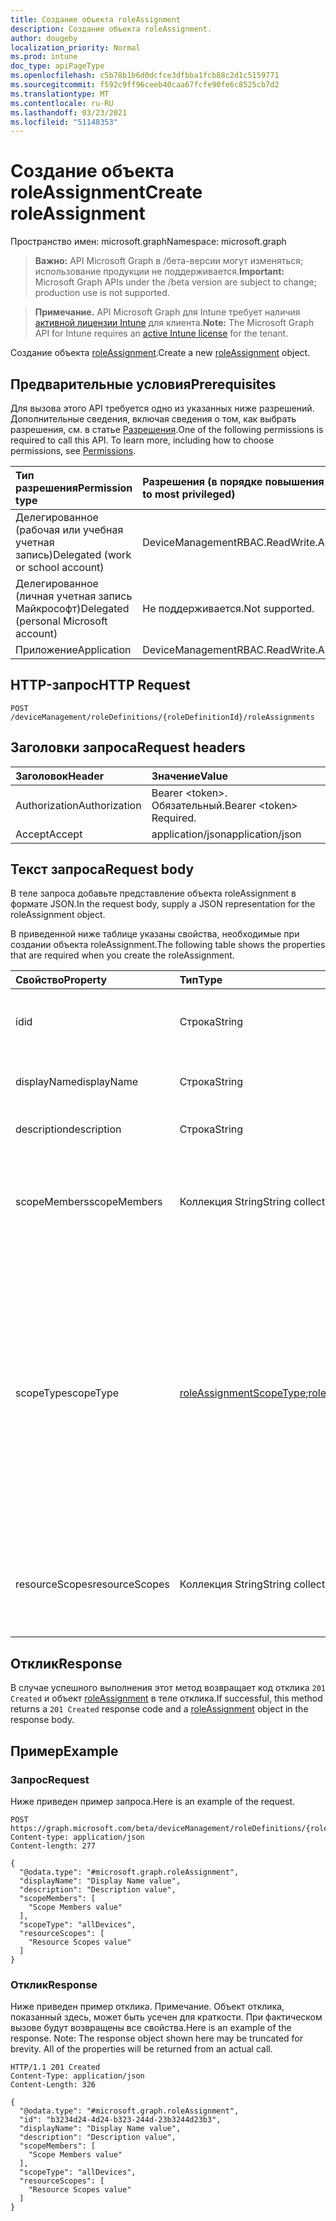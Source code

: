 ```yaml
---
title: Создание объекта roleAssignment
description: Создание объекта roleAssignment.
author: dougeby
localization_priority: Normal
ms.prod: intune
doc_type: apiPageType
ms.openlocfilehash: c5b78b1b6d0dcfce3dfbba1fcb88c2d1c5159771
ms.sourcegitcommit: f592c9ff96ceeb40caa67fcfe90fe6c8525cb7d2
ms.translationtype: MT
ms.contentlocale: ru-RU
ms.lasthandoff: 03/23/2021
ms.locfileid: "51148353"
---
```

# <a name="create-roleassignment"></a><span data-ttu-id="30b35-103">Создание объекта roleAssignment</span><span class="sxs-lookup"><span data-stu-id="30b35-103">Create roleAssignment</span></span>

<span data-ttu-id="30b35-104">Пространство имен: microsoft.graph</span><span class="sxs-lookup"><span data-stu-id="30b35-104">Namespace: microsoft.graph</span></span>

> <span data-ttu-id="30b35-105">**Важно:** API Microsoft Graph в /бета-версии могут изменяться; использование продукции не поддерживается.</span><span class="sxs-lookup"><span data-stu-id="30b35-105">**Important:** Microsoft Graph APIs under the /beta version are subject to change; production use is not supported.</span></span>

> <span data-ttu-id="30b35-106">**Примечание.** API Microsoft Graph для Intune требует наличия [активной лицензии Intune](https://go.microsoft.com/fwlink/?linkid=839381) для клиента.</span><span class="sxs-lookup"><span data-stu-id="30b35-106">**Note:** The Microsoft Graph API for Intune requires an [active Intune license](https://go.microsoft.com/fwlink/?linkid=839381) for the tenant.</span></span>

<span data-ttu-id="30b35-107">Создание объекта [roleAssignment](../resources/intune-rbac-roleassignment.md).</span><span class="sxs-lookup"><span data-stu-id="30b35-107">Create a new [roleAssignment](../resources/intune-rbac-roleassignment.md) object.</span></span>

## <a name="prerequisites"></a><span data-ttu-id="30b35-108">Предварительные условия</span><span class="sxs-lookup"><span data-stu-id="30b35-108">Prerequisites</span></span>
<span data-ttu-id="30b35-p101">Для вызова этого API требуется одно из указанных ниже разрешений. Дополнительные сведения, включая сведения о том, как выбрать разрешения, см. в статье [Разрешения](/graph/permissions-reference).</span><span class="sxs-lookup"><span data-stu-id="30b35-p101">One of the following permissions is required to call this API. To learn more, including how to choose permissions, see [Permissions](/graph/permissions-reference).</span></span>

|<span data-ttu-id="30b35-111">Тип разрешения</span><span class="sxs-lookup"><span data-stu-id="30b35-111">Permission type</span></span>|<span data-ttu-id="30b35-112">Разрешения (в порядке повышения привилегий)</span><span class="sxs-lookup"><span data-stu-id="30b35-112">Permissions (from least to most privileged)</span></span>|
|:---|:---|
|<span data-ttu-id="30b35-113">Делегированное (рабочая или учебная учетная запись)</span><span class="sxs-lookup"><span data-stu-id="30b35-113">Delegated (work or school account)</span></span>|<span data-ttu-id="30b35-114">DeviceManagementRBAC.ReadWrite.All</span><span class="sxs-lookup"><span data-stu-id="30b35-114">DeviceManagementRBAC.ReadWrite.All</span></span>|
|<span data-ttu-id="30b35-115">Делегированное (личная учетная запись Майкрософт)</span><span class="sxs-lookup"><span data-stu-id="30b35-115">Delegated (personal Microsoft account)</span></span>|<span data-ttu-id="30b35-116">Не поддерживается.</span><span class="sxs-lookup"><span data-stu-id="30b35-116">Not supported.</span></span>|
|<span data-ttu-id="30b35-117">Приложение</span><span class="sxs-lookup"><span data-stu-id="30b35-117">Application</span></span>|<span data-ttu-id="30b35-118">DeviceManagementRBAC.ReadWrite.All</span><span class="sxs-lookup"><span data-stu-id="30b35-118">DeviceManagementRBAC.ReadWrite.All</span></span>|

## <a name="http-request"></a><span data-ttu-id="30b35-119">HTTP-запрос</span><span class="sxs-lookup"><span data-stu-id="30b35-119">HTTP Request</span></span>
<!-- {
  "blockType": "ignored"
}
-->
``` http
POST /deviceManagement/roleDefinitions/{roleDefinitionId}/roleAssignments
```

## <a name="request-headers"></a><span data-ttu-id="30b35-120">Заголовки запроса</span><span class="sxs-lookup"><span data-stu-id="30b35-120">Request headers</span></span>
|<span data-ttu-id="30b35-121">Заголовок</span><span class="sxs-lookup"><span data-stu-id="30b35-121">Header</span></span>|<span data-ttu-id="30b35-122">Значение</span><span class="sxs-lookup"><span data-stu-id="30b35-122">Value</span></span>|
|:---|:---|
|<span data-ttu-id="30b35-123">Authorization</span><span class="sxs-lookup"><span data-stu-id="30b35-123">Authorization</span></span>|<span data-ttu-id="30b35-124">Bearer &lt;token&gt;. Обязательный.</span><span class="sxs-lookup"><span data-stu-id="30b35-124">Bearer &lt;token&gt; Required.</span></span>|
|<span data-ttu-id="30b35-125">Accept</span><span class="sxs-lookup"><span data-stu-id="30b35-125">Accept</span></span>|<span data-ttu-id="30b35-126">application/json</span><span class="sxs-lookup"><span data-stu-id="30b35-126">application/json</span></span>|

## <a name="request-body"></a><span data-ttu-id="30b35-127">Текст запроса</span><span class="sxs-lookup"><span data-stu-id="30b35-127">Request body</span></span>
<span data-ttu-id="30b35-128">В теле запроса добавьте представление объекта roleAssignment в формате JSON.</span><span class="sxs-lookup"><span data-stu-id="30b35-128">In the request body, supply a JSON representation for the roleAssignment object.</span></span>

<span data-ttu-id="30b35-129">В приведенной ниже таблице указаны свойства, необходимые при создании объекта roleAssignment.</span><span class="sxs-lookup"><span data-stu-id="30b35-129">The following table shows the properties that are required when you create the roleAssignment.</span></span>

|<span data-ttu-id="30b35-130">Свойство</span><span class="sxs-lookup"><span data-stu-id="30b35-130">Property</span></span>|<span data-ttu-id="30b35-131">Тип</span><span class="sxs-lookup"><span data-stu-id="30b35-131">Type</span></span>|<span data-ttu-id="30b35-132">Описание</span><span class="sxs-lookup"><span data-stu-id="30b35-132">Description</span></span>|
|:---|:---|:---|
|<span data-ttu-id="30b35-133">id</span><span class="sxs-lookup"><span data-stu-id="30b35-133">id</span></span>|<span data-ttu-id="30b35-134">Строка</span><span class="sxs-lookup"><span data-stu-id="30b35-134">String</span></span>|<span data-ttu-id="30b35-135">Ключ объекта.</span><span class="sxs-lookup"><span data-stu-id="30b35-135">Key of the entity.</span></span> <span data-ttu-id="30b35-136">Это свойство доступно только для чтения и создается автоматически.</span><span class="sxs-lookup"><span data-stu-id="30b35-136">This is read-only and automatically generated.</span></span>|
|<span data-ttu-id="30b35-137">displayName</span><span class="sxs-lookup"><span data-stu-id="30b35-137">displayName</span></span>|<span data-ttu-id="30b35-138">Строка</span><span class="sxs-lookup"><span data-stu-id="30b35-138">String</span></span>|<span data-ttu-id="30b35-139">Отображаемое или понятное имя назначения роли.</span><span class="sxs-lookup"><span data-stu-id="30b35-139">The display or friendly name of the role Assignment.</span></span>|
|<span data-ttu-id="30b35-140">description</span><span class="sxs-lookup"><span data-stu-id="30b35-140">description</span></span>|<span data-ttu-id="30b35-141">Строка</span><span class="sxs-lookup"><span data-stu-id="30b35-141">String</span></span>|<span data-ttu-id="30b35-142">Описание назначения роли.</span><span class="sxs-lookup"><span data-stu-id="30b35-142">Description of the Role Assignment.</span></span>|
|<span data-ttu-id="30b35-143">scopeMembers</span><span class="sxs-lookup"><span data-stu-id="30b35-143">scopeMembers</span></span>|<span data-ttu-id="30b35-144">Коллекция String</span><span class="sxs-lookup"><span data-stu-id="30b35-144">String collection</span></span>|<span data-ttu-id="30b35-145">Список идентификаторов групп безопасности с элементами области применения ролей.</span><span class="sxs-lookup"><span data-stu-id="30b35-145">List of ids of role scope member security groups.</span></span>  <span data-ttu-id="30b35-146">Эти идентификаторы берутся из Azure Active Directory.</span><span class="sxs-lookup"><span data-stu-id="30b35-146">These are IDs from Azure Active Directory.</span></span>|
|<span data-ttu-id="30b35-147">scopeType</span><span class="sxs-lookup"><span data-stu-id="30b35-147">scopeType</span></span>|<span data-ttu-id="30b35-148">[roleAssignmentScopeType](../resources/intune-rbac-roleassignmentscopetype.md);</span><span class="sxs-lookup"><span data-stu-id="30b35-148">[roleAssignmentScopeType](../resources/intune-rbac-roleassignmentscopetype.md)</span></span>|<span data-ttu-id="30b35-149">Указывает тип области назначения ролей.</span><span class="sxs-lookup"><span data-stu-id="30b35-149">Specifies the type of scope for a Role Assignment.</span></span> <span data-ttu-id="30b35-150">По умолчанию тип "ResourceScope" позволяет назначение ResourceScopes.</span><span class="sxs-lookup"><span data-stu-id="30b35-150">Default type 'ResourceScope' allows assignment of ResourceScopes.</span></span> <span data-ttu-id="30b35-151">Для "AllDevices", "AllLicensedUsers" и "AllDevicesAndLicensedUsers" свойство ResourceScopes следует оставить пустым.</span><span class="sxs-lookup"><span data-stu-id="30b35-151">For 'AllDevices', 'AllLicensedUsers', and 'AllDevicesAndLicensedUsers', the ResourceScopes property should be left empty.</span></span> <span data-ttu-id="30b35-152">Возможные значения: `resourceScope`, `allDevices`, `allLicensedUsers`, `allDevicesAndLicensedUsers`.</span><span class="sxs-lookup"><span data-stu-id="30b35-152">Possible values are: `resourceScope`, `allDevices`, `allLicensedUsers`, `allDevicesAndLicensedUsers`.</span></span>|
|<span data-ttu-id="30b35-153">resourceScopes</span><span class="sxs-lookup"><span data-stu-id="30b35-153">resourceScopes</span></span>|<span data-ttu-id="30b35-154">Коллекция String</span><span class="sxs-lookup"><span data-stu-id="30b35-154">String collection</span></span>|<span data-ttu-id="30b35-155">Список идентификаторов групп безопасности с элементами области применения ролей.</span><span class="sxs-lookup"><span data-stu-id="30b35-155">List of ids of role scope member security groups.</span></span>  <span data-ttu-id="30b35-156">Эти идентификаторы берутся из Azure Active Directory.</span><span class="sxs-lookup"><span data-stu-id="30b35-156">These are IDs from Azure Active Directory.</span></span>|



## <a name="response"></a><span data-ttu-id="30b35-157">Отклик</span><span class="sxs-lookup"><span data-stu-id="30b35-157">Response</span></span>
<span data-ttu-id="30b35-158">В случае успешного выполнения этот метод возвращает код отклика `201 Created` и объект [roleAssignment](../resources/intune-rbac-roleassignment.md) в теле отклика.</span><span class="sxs-lookup"><span data-stu-id="30b35-158">If successful, this method returns a `201 Created` response code and a [roleAssignment](../resources/intune-rbac-roleassignment.md) object in the response body.</span></span>

## <a name="example"></a><span data-ttu-id="30b35-159">Пример</span><span class="sxs-lookup"><span data-stu-id="30b35-159">Example</span></span>

### <a name="request"></a><span data-ttu-id="30b35-160">Запрос</span><span class="sxs-lookup"><span data-stu-id="30b35-160">Request</span></span>
<span data-ttu-id="30b35-161">Ниже приведен пример запроса.</span><span class="sxs-lookup"><span data-stu-id="30b35-161">Here is an example of the request.</span></span>
``` http
POST https://graph.microsoft.com/beta/deviceManagement/roleDefinitions/{roleDefinitionId}/roleAssignments
Content-type: application/json
Content-length: 277

{
  "@odata.type": "#microsoft.graph.roleAssignment",
  "displayName": "Display Name value",
  "description": "Description value",
  "scopeMembers": [
    "Scope Members value"
  ],
  "scopeType": "allDevices",
  "resourceScopes": [
    "Resource Scopes value"
  ]
}
```

### <a name="response"></a><span data-ttu-id="30b35-162">Отклик</span><span class="sxs-lookup"><span data-stu-id="30b35-162">Response</span></span>
<span data-ttu-id="30b35-p106">Ниже приведен пример отклика. Примечание. Объект отклика, показанный здесь, может быть усечен для краткости. При фактическом вызове будут возвращены все свойства.</span><span class="sxs-lookup"><span data-stu-id="30b35-p106">Here is an example of the response. Note: The response object shown here may be truncated for brevity. All of the properties will be returned from an actual call.</span></span>
``` http
HTTP/1.1 201 Created
Content-Type: application/json
Content-Length: 326

{
  "@odata.type": "#microsoft.graph.roleAssignment",
  "id": "b3234d24-4d24-b323-244d-23b3244d23b3",
  "displayName": "Display Name value",
  "description": "Description value",
  "scopeMembers": [
    "Scope Members value"
  ],
  "scopeType": "allDevices",
  "resourceScopes": [
    "Resource Scopes value"
  ]
}
```




